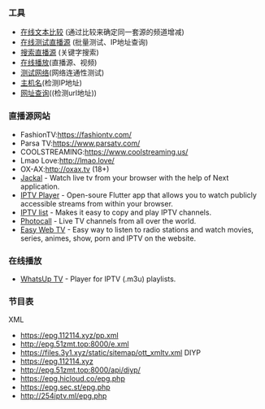 ### 工具
- [在线文本比较](http://wenbenbijiao.renrensousuo.com/) (通过比较来确定同一套源的频道增减)
- [在线测试直播源](https://streamtest.in/) (批量测试、IP地址查询)
- [搜索直播源](https://www.foodieguide.com/iptvsearch/) (关键字搜索)
- [在线播放](http://www.reloltv.com/)(直播源、视频)
- [测试网络](https://m.17ce.com/site/http)(网络连通性测试)
- [主机名](https://us.host-tools.com/)(检测IP地址)
- [网址查询](https://urlscan.io/)((检测url地址))
### 直播源网站
- FashionTV:https://fashiontv.com/
- Parsa TV:https://www.parsatv.com/
- COOLSTREAMING:https://www.coolstreaming.us/
- Lmao Love:http://lmao.love/
- OX-AX:http://oxax.tv (18+)
- [Jackal](http://jackal.surge.sh) - Watch live tv from your browser with the help of Next application.
- [IPTV Player](https://iptv.maheshwarravuri.com) - Open-soure Flutter app that allows you to watch publicly accessible streams from within your browser.
- [IPTV list](https://shen-yu.github.io/iptv-list) - Makes it easy to copy and play IPTV channels.
- [Photocall](https://photocall.tv/) - Live TV channels from all over the world.
- [Easy Web TV](https://zhangboheng.github.io/Easy-Web-TV-M3u8/) - Easy way to listen to radio stations and watch movies, series, animes, show, porn and IPTV on the website.
### 在线播放
- [WhatsUp TV](https://whatsuptv.app/) - Player for IPTV (.m3u) playlists.
### 节目表
XML
- https://epg.112114.xyz/pp.xml
- http://epg.51zmt.top:8000/e.xml
- https://files.3y1.xyz/static/sitemap/ott_xmltv.xml
DIYP
- https://epg.112114.xyz
- http://epg.51zmt.top:8000/api/diyp/
- https://epg.hicloud.co/epg.php
- https://epg.sec.st/epg.php
- http://254iptv.ml/epg.php


